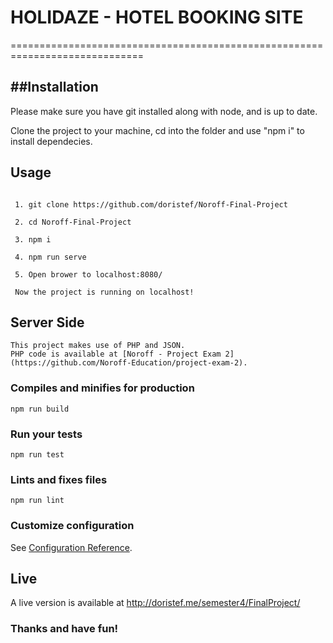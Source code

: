 # HOLIDAZE - HOTEL BOOKING SITE

=============================================================================

##Installation
---

Please make sure you have git installed along with node, and is up to date.

Clone the project to your machine, cd into the folder and use "npm i" to install dependecies.

## Usage
```

 1. git clone https://github.com/doristef/Noroff-Final-Project
 
 2. cd Noroff-Final-Project
 
 3. npm i
 
 4. npm run serve
 
 5. Open brower to localhost:8080/
 
 Now the project is running on localhost!
```
## Server Side
```
This project makes use of PHP and JSON.
PHP code is available at [Noroff - Project Exam 2](https://github.com/Noroff-Education/project-exam-2).

```

### Compiles and minifies for production
```
npm run build
```

### Run your tests
```
npm run test
```

### Lints and fixes files
```
npm run lint
```

### Customize configuration
See [Configuration Reference](https://cli.vuejs.org/config/).


Live
---

A live version is available at http://doristef.me/semester4/FinalProject/


### Thanks and have fun!
